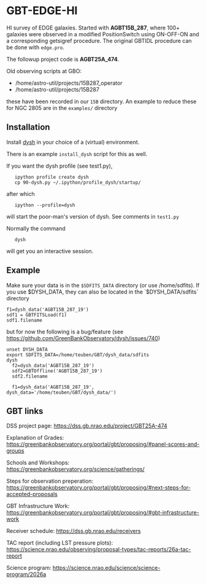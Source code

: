 # GBT-EDGE-HI

HI survey of EDGE galaxies.   Started with **AGBT15B_287**, where 100+ galaxies were
observed in a modified PositionSwitch using ON-OFF-ON and a corresponding getsigref
procedure. The original GBTIDL procedure can be done with `edge.pro`.

The followup project code is **AGBT25A_474**.

Old observing scripts at GBO:

  * /home/astro-util/projects/15B287_operator
  * /home/astro-util/projects/15B287

these have been recorded in our `15B` directory.  An example to reduce these for NGC 2805
are in the `examples/` directory

## Installation

Install [dysh](https://github.com/GreenBankObservatory/dysh) in your choice of a (virtual) environment.

There is an example `install_dysh` script for this as well.

If you want the dysh profile (see test1.py),

```
   ipython profile create dysh
   cp 90-dysh.py ~/.ipython/profile_dysh/startup/
```

after which

```
   ipython --profile=dysh
```

will start the poor-man's version of dysh. See comments in `test1.py`

Normally the command

```
   dysh
```

will get you an interactive session.


## Example

Make sure your data is in the `$SDFITS_DATA` directory (or use /home/sdfits).
If you use $DYSH_DATA, they
can also be located in the `$DYSH_DATA/sdfits` directory



```
f1=dysh_data('AGBT15B_287_19')
sdf1 = GBTFITSLoad(f1)
sdf1.filename
```

but for now the following
is a bug/feature (see https://github.com/GreenBankObservatory/dysh/issues/740)

```
unset DYSH_DATA
export SDFITS_DATA=/home/teuben/GBT/dysh_data/sdfits
dysh
  f2=dysh_data('AGBT15B_287_19')
  sdf2=GBTOffline('AGBT15B_287_19')
  sdf2.filename

  f1=dysh_data('AGBT15B_287_19', dysh_data='/home/teuben/GBT/dysh_data/')

```

## GBT links

DSS project page: https://dss.gb.nrao.edu/project/GBT25A-474

Explanation of Grades: https://greenbankobservatory.org/portal/gbt/proposing/#panel-scores-and-groups

Schools and Workshops: https://greenbankobservatory.org/science/gatherings/

Steps for observation preperation: https://greenbankobservatory.org/portal/gbt/proposing/#next-steps-for-accepted-proposals

GBT Infrastructure Work: https://greenbankobservatory.org/portal/gbt/proposing/#gbt-infrastructure-work

Receiver schedule: https://dss.gb.nrao.edu/receivers

TAC report (including LST pressure plots): https://science.nrao.edu/observing/proposal-types/tac-reports/26a-tac-report

Science program: https://science.nrao.edu/science/science-program/2026a
